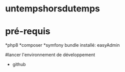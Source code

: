 # untempshorsdutemps
# pré-requis
*php8
*composer
*symfony
bundle installé: easyAdmin

#lancer l'environnement de développement
* github 
